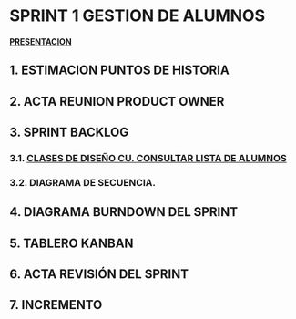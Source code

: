 # **SPRINT 1 GESTION DE ALUMNOS**

#### [PRESENTACION](#)

## **1.**       **ESTIMACION PUNTOS DE HISTORIA**

## **2.**       **ACTA REUNION PRODUCT OWNER**  

## **3.**       **SPRINT BACKLOG**

### **3.1.**    **[CLASES DE DISEÑO CU. CONSULTAR LISTA DE ALUMNOS](https://www.draw.io/?lightbox=1&highlight=0000ff&edit=_blank&layers=1&nav=1&title=diagramaDeClases.drawio#Uhttps%3A%2F%2Fraw.githubusercontent.com%2FDptoSIC%2FGestion_Alumnos%2Fmaster%2FSPRINTS%2FSPRINT1%2Farchivos%2FdiagramaDeClases.drawio)**

### **3.2.**     **DIAGRAMA DE SECUENCIA.**

## **4.**       **DIAGRAMA BURNDOWN DEL SPRINT**

## **5.**       **TABLERO KANBAN**

## **6.**      **ACTA REVISIÓN DEL SPRINT**    

## **7.**       **INCREMENTO**

